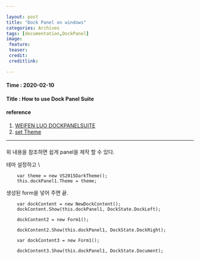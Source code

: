 ```yaml
---

layout: post
title: "Dock Panel on windows"
categories: Archives
tags: [documentation,DockPanel]
image:
 feature:
 teaser:
 credit:
 creditlink:

---
```


#### Time : 2020-02-10
#### Title : How to use Dock Panel Suite

#### reference

1. [WEIFEN LUO DOCKPANELSUITE](http://www.independent-software.com/weifen-luo-dockpanelsuite-tutorial-and-cookbook.html) 
2. [set Theme](http://docs.dockpanelsuite.com/themes/existing-themes.html)

***
#### 

위 내용을 참조하면 쉽게 panel을 제작 할 수 있다.

테마 설정하고 \\
~~~
    var theme = new VS2015DarkTheme();
    this.dockPanel1.Theme = theme;
~~~

생성된 form을 넣어 주면 끝.
~~~
    var dockContent = new NewDockContent();
    dockContent.Show(this.dockPanel1, DockState.DockLeft);

    dockContent2 = new Form1();

    dockContent2.Show(this.dockPanel1, DockState.DockRight);

    var dockContent3 = new Form1();

    dockContent3.Show(this.dockPanel1, DockState.Document);
~~~







